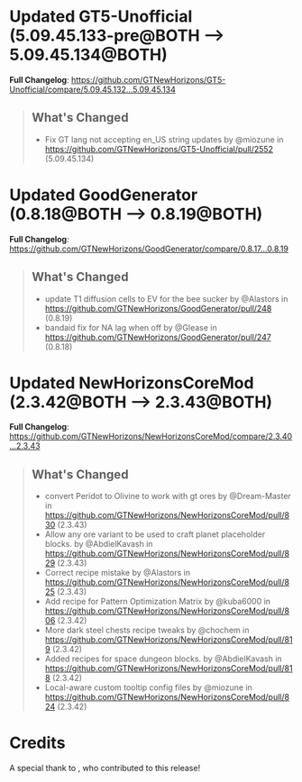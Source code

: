 # Updated GT5-Unofficial (5.09.45.133-pre@BOTH --> 5.09.45.134@BOTH)
**Full Changelog**: https://github.com/GTNewHorizons/GT5-Unofficial/compare/5.09.45.132...5.09.45.134
>## What's Changed
> * Fix GT lang not accepting en_US string updates by @miozune in https://github.com/GTNewHorizons/GT5-Unofficial/pull/2552 (5.09.45.134)
>

# Updated GoodGenerator (0.8.18@BOTH --> 0.8.19@BOTH)
**Full Changelog**: https://github.com/GTNewHorizons/GoodGenerator/compare/0.8.17...0.8.19
>## What's Changed
> * update T1 diffusion cells to EV for the bee sucker by @Alastors in https://github.com/GTNewHorizons/GoodGenerator/pull/248 (0.8.19)
> * bandaid fix for NA lag when off by @Glease in https://github.com/GTNewHorizons/GoodGenerator/pull/247 (0.8.18)
>

# Updated NewHorizonsCoreMod (2.3.42@BOTH --> 2.3.43@BOTH)
**Full Changelog**: https://github.com/GTNewHorizons/NewHorizonsCoreMod/compare/2.3.40...2.3.43
>## What's Changed
> * convert Peridot to Olivine to work with gt ores by @Dream-Master in https://github.com/GTNewHorizons/NewHorizonsCoreMod/pull/830 (2.3.43)
> * Allow any ore variant to be used to craft planet placeholder blocks. by @AbdielKavash in https://github.com/GTNewHorizons/NewHorizonsCoreMod/pull/829 (2.3.43)
> * Correct recipe mistake by @Alastors in https://github.com/GTNewHorizons/NewHorizonsCoreMod/pull/825 (2.3.43)
> * Add recipe for Pattern Optimization Matrix by @kuba6000 in https://github.com/GTNewHorizons/NewHorizonsCoreMod/pull/806 (2.3.42)
> * More dark steel chests recipe tweaks by @chochem in https://github.com/GTNewHorizons/NewHorizonsCoreMod/pull/819 (2.3.42)
> * Added recipes for space dungeon blocks. by @AbdielKavash in https://github.com/GTNewHorizons/NewHorizonsCoreMod/pull/818 (2.3.42)
> * Local-aware custom tooltip config files by @miozune in https://github.com/GTNewHorizons/NewHorizonsCoreMod/pull/824 (2.3.42)
>

# Credits
A special thank to , who contributed to this release!